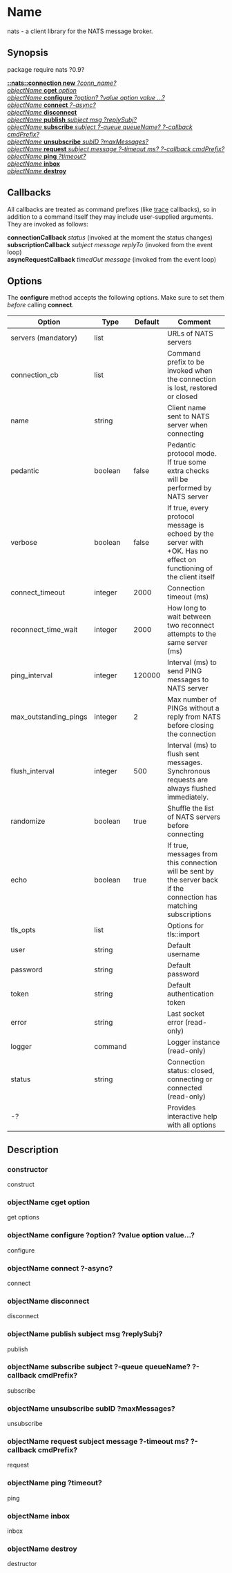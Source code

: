 # Name
nats - a client library for the NATS message broker.

## Synopsis

package require nats ?0.9?

[**::nats::connection new** *?conn_name?*](#constructor) <br/>
[*objectName* **cget** *option*](#objectName-cget-option) <br/>
[*objectName* **configure** *?option? ?value option value ...?*](#objectName-configure-option-value-option-value) <br/>
[*objectName* **connect** *?-async?*](#objectName-connect-?-async?) <br/>
[*objectName* **disconnect**](#objectName-disconnect) <br/>
[*objectName* **publish** *subject msg ?replySubj?*](#objectName-publish-subject-msg-?replySubj?) <br/>
[*objectName* **subscribe** *subject ?-queue queueName? ?-callback cmdPrefix?*](#objectName-subscribe-subject-?-queue-queueName?-?-callback-cmdPrefix?) <br/>
[*objectName* **unsubscribe** *subID ?maxMessages?*](#objectName-unsubscribe-subID-?maxMessages?) <br/>
[*objectName* **request** *subject message ?-timeout ms? ?-callback cmdPrefix?*](#objectName-request-subject-message-?-timeout-ms?-?-callback-cmdPrefix?) <br/>
[*objectName* **ping** *?timeout?*](#objectName-ping-?timeout?) <br/>
[*objectName* **inbox**](#objectName-inbox) <br/>
[*objectName* **destroy**](#objectName-destroy)

## Callbacks
All callbacks are treated as command prefixes (like [trace](https://www.tcl.tk/man/tcl8.6/TclCmd/trace.htm) callbacks), so in addition to a command itself they may include user-supplied arguments. They are invoked as follows:

**connectionCallback** *status* (invoked at the moment the status changes) <br/>
**subscriptionCallback** *subject message replyTo* (invoked from the event loop)<br/>
**asyncRequestCallback** *timedOut message* (invoked from the event loop)<br/>
## Options

The **configure** method accepts the following options. Make sure to set them *before* calling **connect**.

| Option        | Type   | Default | Comment |
| ------------- |--------|---------|---------|
| servers (mandatory)      | list   |         | URLs of NATS servers|
| connection_cb | list   |         | Command prefix to be invoked when the connection is lost, restored or closed |
| name          | string |         | Client name sent to NATS server when connecting|
| pedantic      | boolean |false   | Pedantic protocol mode. If true some extra checks will be performed by NATS server|
| verbose       | boolean | false | If true, every protocol message is echoed by the server with +OK. Has no effect on functioning of the client itself |
|connect_timeout | integer | 2000 | Connection timeout (ms) |
| reconnect_time_wait | integer | 2000 | How long to wait between two reconnect attempts to the same server (ms)|
| ping_interval | integer | 120000 | Interval (ms) to send PING messages to NATS server|
| max_outstanding_pings | integer | 2 | Max number of PINGs without a reply from NATS before closing the connection |
| flush_interval | integer | 500 | Interval (ms) to flush sent messages. Synchronous requests are always flushed immediately. |
| randomize | boolean | true | Shuffle the list of NATS servers before connecting|
| echo | boolean | true | If true, messages from this connection will be sent by the server back if the connection has matching subscriptions|
| tls_opts | list | | Options for tls::import |
| user | string | | Default username|
| password | string |   | Default password|
| token | string | | Default authentication token|
| error | string | | Last socket error (read-only) |
| logger | command | | Logger instance (read-only) |
| status | string | | Connection status: closed, connecting or connected (read-only) |
| -? | | | Provides interactive help with all options

## Description

### constructor
construct
### objectName cget option
get options
### objectName configure ?option? ?value option value...?
configure
### objectName connect ?-async? 
connect
### objectName disconnect 
disconnect
### objectName publish subject msg ?replySubj? 
publish
### objectName subscribe subject ?-queue queueName? ?-callback cmdPrefix? 
subscribe
### objectName unsubscribe subID ?maxMessages? 
unsubscribe
### objectName request subject message ?-timeout ms? ?-callback cmdPrefix? 
request
### objectName ping ?timeout? 
ping
### objectName inbox 
inbox
### objectName destroy
destructor